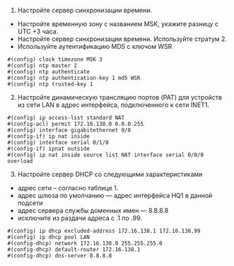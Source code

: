 1. Настройте сервер синхронизации времени.
  - Настройте временную зону с названием MSK, укажите разницу с UTC +3 часа.
  - Настройте сервер синхронизации времени. Используйте стратум 2. 
  - Используйте аутентификацию MD5 с ключом WSR
```
#(config) clock timezone MSK 3 
#(config) ntp master 2
#(config) ntp authenticate
#(config) ntp authentication-key 1 md5 WSR
#(config) ntp trusted-key 1
```
2. Настройте динамическую трансляцию портов (PAT) для устройств из сети LAN в адрес интерфейса, подключенного к сети INET1.
```
#(config) ip access-list standard NAT
#(config-acl) permit 172.16.138.0 0.0.0.255
#(config) interface gigabitethernet 0/0
#(config-if) ip nat inside
#(config) interface serial 0/1/0
#(config-if) ipnat outside
#(config) ip nat inside source list NAT interface serial 0/0/0 overload 
```
3. Настройте сервер DHCP со следующими характеристиками  
  - адрес сети – согласно таблице 1.
  - адрес шлюза по умолчанию — адрес интерфейса HQ1 в данной подсети
  - адрес сервера службы доменных имен — 8.8.8.8
  - исключите из раздачи адреса с .1 по .99.
```
#(config) ip dhcp excluded-address 172.16.138.1 172.16.138.99
#(config) ip dhcp pool LAN
#(config-dhcp) network 172.16.138.0 255.255.255.0
#(config-dhcp) default-router 172.16.138.1
#(config-dhcp) dns-server 8.8.8.8
```